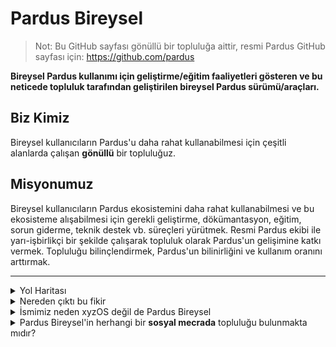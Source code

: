 # Pardus Bireysel
> Not: Bu GitHub sayfası gönüllü bir topluluğa aittir, resmi Pardus GitHub sayfası için: https://github.com/pardus

<b>Bireysel Pardus kullanımı için geliştirme/eğitim faaliyetleri gösteren ve bu neticede topluluk tarafından geliştirilen bireysel Pardus sürümü/araçları.</b>

## Biz Kimiz
Bireysel kullanıcıların Pardus'u daha rahat kullanabilmesi için çeşitli alanlarda çalışan <b>gönüllü</b> bir topluluğuz.

## Misyonumuz
Bireysel kullanıcıların Pardus ekosistemini daha rahat kullanabilmesi ve bu ekosisteme alışabilmesi için gerekli geliştirme, dökümantasyon, eğitim, sorun giderme, teknik destek vb. süreçleri yürütmek. Resmi Pardus ekibi ile yarı-işbirlikçi bir şekilde çalışarak topluluk olarak Pardus'un gelişimine katkı vermek. Topluluğu bilinçlendirmek, Pardus'un bilinirliğini ve kullanım oranını arttırmak.

---
<details><summary>Yol Haritası</summary>
  <ul>
    <li>Bireysel kullanıcı için gereksiz olan uygulamaları kaldıran bir betik yazmak</li>
    <li>betiğe, XFCE masaüstü ortamını KDE Plasma'ya dönüştürecek işlevsellik eklemek</li>
    <li>betiğe, gerekli olmayan servisleri kapatacak, kullanıcılar için belirli önayarları yapacak işlevsellik eklemek</li>
    <li>KDE ortamı için Pardus Hoşgeldin uygulaması yazmak</li>
    <li>Pardus Bireysel betiğini arayüz olarak çalıştırabilecek bir GTK uygulaması yazmak</li>
    <li>Bizzat kurulum aşamasinda ilgili ayarları yapabilmek için .iso dosyası oluşturmak</li>
    <li>Pardus/Pardus Bireysel kullanımı için dökümantasyon ve eğitim/tanıtım odaklı içerikler oluşturmak</li>
    <li>Bireysel kullanımı kolaylaştıracak çeşitli araçlar yazmak (MXLinux, Mint vb. dağıtımlar içindeki faydalı araçların benzerleri)</li>
    <li>Pardus depolarına ek olarak topluluk paketleri için hızlı güncelleme verecek olan bir depo kurmak ve sisteme eklemek</li>
    <li>Ve son olarak bu listedeki her bir adımı çıkan en son Pardus sürümü ile güncel tutmak ve bakımını sağlamak</li>
  </ul>
</details>

</details>
<details><summary>Nereden çıktı bu fikir</summary>
  <a href="https://discord.gg/vF7mj53ZNV">Pardus Discord sunucusu</a> üzerindeki <a href="https://discord.com/channels/941091332389232741/1177946685129887744">şu</a> soru neticesinde bu fikre atıldık :)
</details>

<details><summary>İsmimiz neden xyzOS değil de Pardus Bireysel</summary>
1. Pardus sisteminden tamamen koparak farklı bir marka ismi oluşturmanın son kullanıcıda kafa karışıklığına ve seçenekler arasında karasızlığa yol açacak olması.
2. <b>Aynı amaç</b> ile yapılacak ikinci farklı isimde bir topluluğun/projenin ileride zıtlıklar yaratarak Pardus'a karşı önyargı oluşturmasına neden olmamasını sağlamak.
3. Pardus Bireysel sürümü üzerine çalışırken bir yandan da TÜBİTAK ULAKBİM Ekibinin geliştirme sürecine yardımcı olmak. Geliştirme sürecini resmi sürümden ayırmamak
</details>

<details><summary>Pardus Bireysel'in herhangi bir <b>sosyal mecrada</b> topluluğu bulunmakta mıdır?</summary>
Pardus Bireysel, resmi Pardus topluluğundan ayrı bir topluluk <b>değildir</b>. Discord üzerindeki Pardus sunucusu veya <a href="https://pardus.org.tr">resmi Pardus</a> sitesindeki diğer linkler üzerinden topluluk ile aktif iletişimde kalabilirsiniz. Ayrıca <a href="https://gonullu.pardus.org.tr">Pardus Gönüllü Sayfası</a> üzerinden de ilgili gönüllülük faaliyetlerine katılabilirsiniz.

Bu; ileride dokümantasyon, eğitim vb. bilgilendirici içerik (yazı/video) paylaşacağımız bir sitemiz olmayacağı anlamına gelmemektedir.
</details>
